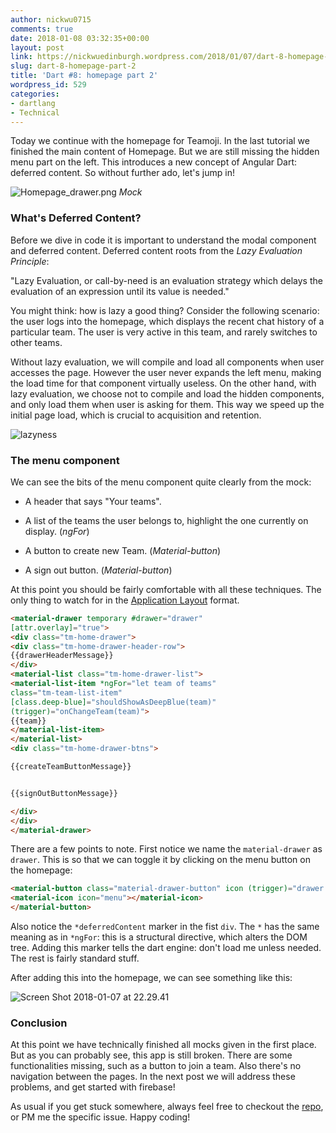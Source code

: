 ```yaml
---
author: nickwu0715
comments: true
date: 2018-01-08 03:32:35+00:00
layout: post
link: https://nickwuedinburgh.wordpress.com/2018/01/07/dart-8-homepage-part-2/
slug: dart-8-homepage-part-2
title: 'Dart #8: homepage part 2'
wordpress_id: 529
categories:
- dartlang
- Technical
---
```


Today we continue with the homepage for Teamoji. In the last tutorial we finished the main content of Homepage. But we are still missing the hidden menu part on the left. This introduces a new concept of Angular Dart: deferred content. So without further ado, let's jump in!

![Homepage_drawer.png](https://nickwuedinburgh.files.wordpress.com/2018/01/homepage_drawer.png)
*Mock*



### What's Deferred Content?



Before we dive in code it is important to understand the modal component and deferred content. Deferred content roots from the _Lazy Evaluation Principle_:

"Lazy Evaluation, or call-by-need is an evaluation strategy which delays the evaluation of an expression until its value is needed."

You might think: how is lazy a good thing? Consider the following scenario: the user logs into the homepage, which displays the recent chat history of a particular team. The user is very active in this team, and rarely switches to other teams.

Without lazy evaluation, we will compile and load all components when user accesses the page. However the user never expands the left menu, making the load time for that component virtually useless. On the other hand, with lazy evaluation, we choose not to compile and load the hidden components, and only load them when user is asking for them. This way we speed up the initial page load, which is crucial to acquisition and retention.

![lazyness](https://nickwuedinburgh.files.wordpress.com/2018/01/lazyness.png)



### The menu component



We can see the bits of the menu component quite clearly from the mock:





  * A header that says "Your teams".


  * A list of the teams the user belongs to, highlight the one currently on display. (_ngFor_)


  * A button to create new Team. (_Material-button_)


  * A sign out button. (_Material-button_)



At this point you should be fairly comfortable with all these techniques. The only thing to watch for in the [Application Layout](https://dart-lang.github.io/angular_components_example/#AppLayout) format.

~~~html
<material-drawer temporary #drawer="drawer"
[attr.overlay]="true">
<div class="tm-home-drawer">
<div class="tm-home-drawer-header-row">
{{drawerHeaderMessage}}
</div>
<material-list class="tm-home-drawer-list">
<material-list-item *ngFor="let team of teams"
class="tm-team-list-item"
[class.deep-blue]="shouldShowAsDeepBlue(team)"
(trigger)="onChangeTeam(team)">
{{team}}
</material-list-item>
</material-list>
<div class="tm-home-drawer-btns">

{{createTeamButtonMessage}}


{{signOutButtonMessage}}

</div>
</div>
</material-drawer>
~~~
There are a few points to note. First notice we name the `material-drawer` as `drawer`. This is so that we can toggle it by clicking on the menu button on the homepage:

~~~html
<material-button class="material-drawer-button" icon (trigger)="drawer.toggle()">
<material-icon icon="menu"></material-icon>
</material-button>
~~~
Also notice the `*deferredContent` marker in the fist `div`. The `*` has the same meaning as in `*ngFor`: this is a structural directive, which alters the DOM tree. Adding this marker tells the dart engine: don't load me unless needed. The rest is fairly standard stuff.

After adding this into the homepage, we can see something like this:

![Screen Shot 2018-01-07 at 22.29.41](https://nickwuedinburgh.files.wordpress.com/2018/01/screen-shot-2018-01-07-at-22-29-41.png)



### Conclusion



At this point we have technically finished all mocks given in the first place. But as you can probably see, this app is still broken. There are some functionalities missing, such as a button to join a team. Also there's no navigation between the pages. In the next post we will address these problems, and get started with firebase!

As usual if you get stuck somewhere, always feel free to checkout the [repo](https://github.com/NickWu007/Teamoji-practice), or PM me the specific issue. Happy coding!
